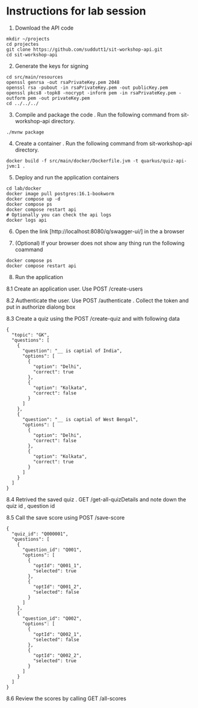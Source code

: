 # Instructions for lab session


1. Download the API code 
```
mkdir ~/projects
cd projectes
git clone https://github.com/suddutt1/sit-workshop-api.git
cd sit-workshop-api
```

2. Generate the keys for signing 
```
cd src/main/resources
openssl genrsa -out rsaPrivateKey.pem 2048
openssl rsa -pubout -in rsaPrivateKey.pem -out publicKey.pem
openssl pkcs8 -topk8 -nocrypt -inform pem -in rsaPrivateKey.pem -outform pem -out privateKey.pem
cd ../../../
```

3. Compile and package the code . Run the following command from sit-workshop-api directory.

```
./mvnw package
```

4. Create a container . Run the following command from sit-workshop-api directory.  

```
docker build -f src/main/docker/Dockerfile.jvm -t quarkus/quiz-api-jvm:1 .

```
5. Deploy and run the application containers 

```
cd lab/docker
docker image pull postgres:16.1-bookworm
docker compose up -d 
docker compose ps
docker compose restart api
# Optionally you can check the api logs 
docker logs api 
```

6. Open the link [http://localhost:8080/q/swagger-ui/] in the a browser

7. (Optional) If your browser does not show any thing run the following coammand
```
docker compose ps
docker compose restart api

```
8. Run the application

8.1 Create an application user. Use POST /create-users

8.2 Authenticate the user. Use POST  /authenticate . Collect the token and put in authorize dialong box

8.3 Create a quiz using the POST /create-quiz and with following data
```
{
  "topic": "GK",
  "questions": [
    {
      "question": "__ is captial of India",
      "options": [
        {
          "option": "Delhi",
          "correct": true
        },
        {
          "option": "Kolkata",
          "correct": false
        }
      ]
    },
    {
      "question": "__ is captial of West Bengal",
      "options": [
        {
          "option": "Delhi",
          "correct": false
        },
        {
          "option": "Kolkata",
          "correct": true
        }
      ]
    }
  ]
}
```

8.4 Retrived the saved quiz . GET /get-all-quizDetails and note down the quiz id , question id 

8.5 Call the save score using POST /save-score

```
{
  "quiz_id": "Q000001",
  "questions": [
    {
      "question_id": "Q001",
      "options": [
        {
          "optId": "Q001_1",
          "selected": true
        },
        {
          "optId": "Q001_2",
          "selected": false
        }
      ]
    },
    {
      "question_id": "Q002",
      "options": [
        {
          "optId": "Q002_1",
          "selected": false
        },
        {
          "optId": "Q002_2",
          "selected": true
        }
      ]
    }
  ]
}
```
8.6 Review the scores by calling GET /all-scores
